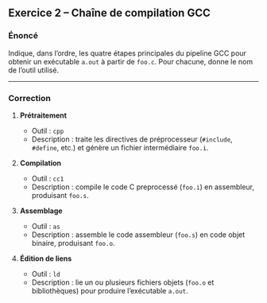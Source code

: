 ## Exercice 2 – Chaîne de compilation GCC

### Énoncé

Indique, dans l’ordre, les quatre étapes principales du pipeline GCC pour obtenir un exécutable `a.out` à partir de `foo.c`. Pour chacune, donne le nom de l’outil utilisé.

---

### Correction

1. **Prétraitement**

   * Outil : `cpp`
   * Description : traite les directives de préprocesseur (`#include`, `#define`, etc.) et génère un fichier intermédiaire `foo.i`.

2. **Compilation**

   * Outil : `cc1`
   * Description : compile le code C preprocessé (`foo.i`) en assembleur, produisant `foo.s`.

3. **Assemblage**

   * Outil : `as`
   * Description : assemble le code assembleur (`foo.s`) en code objet binaire, produisant `foo.o`.

4. **Édition de liens**

   * Outil : `ld`
   * Description : lie un ou plusieurs fichiers objets (`foo.o` et bibliothèques) pour produire l’exécutable `a.out`.

